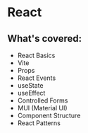 # React

## What's covered: 

- React Basics 
- Vite 
- Props 
- React Events 
- useState 
- useEffect 
- Controlled Forms 
- MUI (Material UI)
- Component Structure
- React Patterns